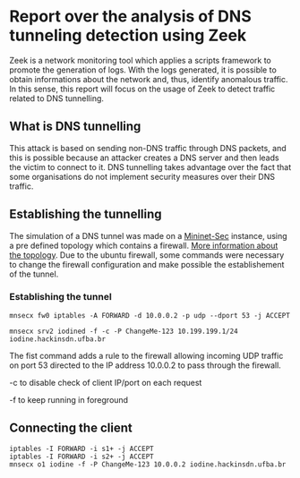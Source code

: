 # Report over the analysis of DNS tunneling detection using Zeek

Zeek is a network monitoring tool which applies a scripts framework to promote the generation of logs. With the logs generated, it is possible to obtain informations about the network and, thus, identify anomalous traffic. In this sense, this report will focus on the usage of Zeek to detect traffic related to DNS tunnelling. 

## What is DNS tunnelling

This attack is based on sending non-DNS traffic through DNS packets, and this is possible because an attacker creates a DNS server and then leads the victim to connect to it. DNS tunnelling takes advantage over the fact that some organisations do not implement security measures over their DNS traffic.

## Establishing the tunnelling

The simulation of a DNS tunnel was made on a [Mininet-Sec](https://github.com/mininet-sec/mininet-sec/?tab=readme-ov-file#mininet-sec) instance, using a pre defined topology which contains a firewall. [More information about the topology](https://github.com/13917931-project-tasks/mnsec-docs/blob/main/en/activation.md#2-iniciate-mnsec). Due to the ubuntu firewall, some commands were necessary to change the firewall configuration and make possible the establishement of the tunnel.

### Establishing the tunnel

```
mnsecx fw0 iptables -A FORWARD -d 10.0.0.2 -p udp --dport 53 -j ACCEPT

mnsecx srv2 iodined -f -c -P ChangeMe-123 10.199.199.1/24 iodine.hackinsdn.ufba.br 
```

The fist command adds a rule to the firewall allowing incoming UDP traffic on port 53 directed to the IP address 10.0.0.2 to pass through the firewall. 

-c to disable check of client IP/port on each request

-f to keep running in foreground

## Connecting the client

```
iptables -I FORWARD -i s1+ -j ACCEPT
iptables -I FORWARD -i s2+ -j ACCEPT
mnsecx o1 iodine -f -P ChangeMe-123 10.0.0.2 iodine.hackinsdn.ufba.br
```

